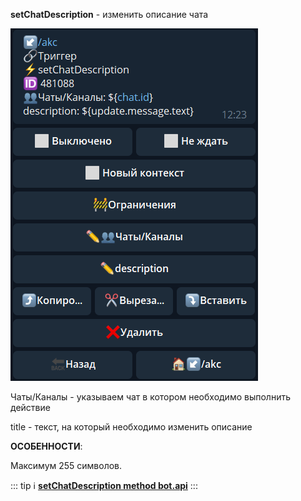 
**setChatDescription** - изменить описание чата

![](./1.png)

Чаты/Каналы - указываем чат в котором необходимо выполнить действие

title - текст, на который необходимо изменить описание



**ОСОБЕННОСТИ**:

Максимум 255 символов.


::: tip ℹ️
[**setChatDescription method bot.api**](https://core.telegram.org/bots/api#setchatdescription)
:::






